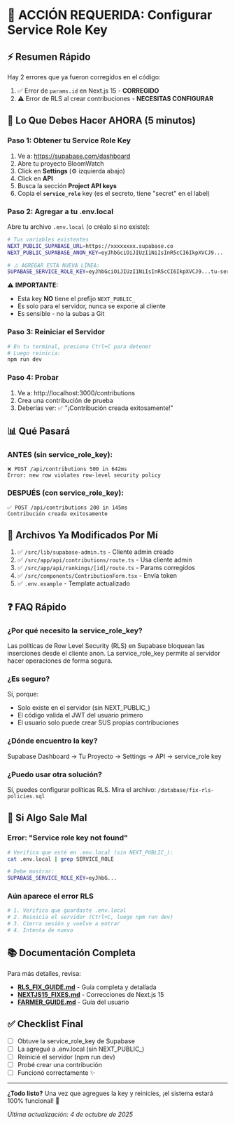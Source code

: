 # 🎯 ACCIÓN REQUERIDA: Configurar Service Role Key

## ⚡ Resumen Rápido

Hay 2 errores que ya fueron corregidos en el código:
1. ✅ Error de `params.id` en Next.js 15 - **CORREGIDO**
2. ⚠️ Error de RLS al crear contribuciones - **NECESITAS CONFIGURAR**

## 🔧 Lo Que Debes Hacer AHORA (5 minutos)

### Paso 1: Obtener tu Service Role Key

1. Ve a: https://supabase.com/dashboard
2. Abre tu proyecto BloomWatch
3. Click en **Settings** (⚙️ izquierda abajo)
4. Click en **API**
5. Busca la sección **Project API keys**
6. Copia el **`service_role`** key (es el secreto, tiene "secret" en el label)

### Paso 2: Agregar a tu .env.local

Abre tu archivo `.env.local` (o créalo si no existe):

```bash
# Tus variables existentes
NEXT_PUBLIC_SUPABASE_URL=https://xxxxxxxx.supabase.co
NEXT_PUBLIC_SUPABASE_ANON_KEY=eyJhbGciOiJIUzI1NiIsInR5cCI6IkpXVCJ9...

# ⚠️ AGREGAR ESTA NUEVA LÍNEA:
SUPABASE_SERVICE_ROLE_KEY=eyJhbGciOiJIUzI1NiIsInR5cCI6IkpXVCJ9...tu-service-role-key-aqui
```

⚠️ **IMPORTANTE:** 
- Esta key **NO** tiene el prefijo `NEXT_PUBLIC_`
- Es solo para el servidor, nunca se expone al cliente
- Es sensible - no la subas a Git

### Paso 3: Reiniciar el Servidor

```bash
# En tu terminal, presiona Ctrl+C para detener
# Luego reinicia:
npm run dev
```

### Paso 4: Probar

1. Ve a: http://localhost:3000/contributions
2. Crea una contribución de prueba
3. Deberías ver: ✅ "¡Contribución creada exitosamente!"

## 📊 Qué Pasará

### ANTES (sin service_role_key):
```
❌ POST /api/contributions 500 in 642ms
Error: new row violates row-level security policy
```

### DESPUÉS (con service_role_key):
```
✅ POST /api/contributions 200 in 145ms
Contribución creada exitosamente
```

## 🎯 Archivos Ya Modificados Por Mí

1. ✅ `/src/lib/supabase-admin.ts` - Cliente admin creado
2. ✅ `/src/app/api/contributions/route.ts` - Usa cliente admin
3. ✅ `/src/app/api/rankings/[id]/route.ts` - Params corregidos
4. ✅ `/src/components/ContributionForm.tsx` - Envía token
5. ✅ `.env.example` - Template actualizado

## ❓ FAQ Rápido

### ¿Por qué necesito la service_role_key?

Las políticas de Row Level Security (RLS) en Supabase bloquean las inserciones desde el cliente anon. La service_role_key permite al servidor hacer operaciones de forma segura.

### ¿Es seguro?

Sí, porque:
- Solo existe en el servidor (sin NEXT_PUBLIC_)
- El código valida el JWT del usuario primero
- El usuario solo puede crear SUS propias contribuciones

### ¿Dónde encuentro la key?

Supabase Dashboard → Tu Proyecto → Settings → API → service_role key

### ¿Puedo usar otra solución?

Sí, puedes configurar políticas RLS. Mira el archivo: `/database/fix-rls-policies.sql`

## 🚨 Si Algo Sale Mal

### Error: "Service role key not found"

```bash
# Verifica que esté en .env.local (sin NEXT_PUBLIC_):
cat .env.local | grep SERVICE_ROLE

# Debe mostrar:
SUPABASE_SERVICE_ROLE_KEY=eyJhbG...
```

### Aún aparece el error RLS

```bash
# 1. Verifica que guardaste .env.local
# 2. Reinicia el servidor (Ctrl+C, luego npm run dev)
# 3. Cierra sesión y vuelve a entrar
# 4. Intenta de nuevo
```

## 📚 Documentación Completa

Para más detalles, revisa:
- **[RLS_FIX_GUIDE.md](./RLS_FIX_GUIDE.md)** - Guía completa y detallada
- **[NEXTJS15_FIXES.md](./NEXTJS15_FIXES.md)** - Correcciones de Next.js 15
- **[FARMER_GUIDE.md](./FARMER_GUIDE.md)** - Guía del usuario

## ✅ Checklist Final

- [ ] Obtuve la service_role_key de Supabase
- [ ] La agregué a .env.local (sin NEXT_PUBLIC_)
- [ ] Reinicié el servidor (npm run dev)
- [ ] Probé crear una contribución
- [ ] Funcionó correctamente ✨

---

**¿Todo listo?** Una vez que agregues la key y reinicies, ¡el sistema estará 100% funcional! 🚀

*Última actualización: 4 de octubre de 2025*
